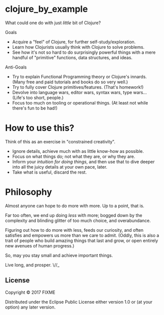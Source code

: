 # clojure_by_example

What could one do with just _little_ bit of Clojure?

Goals
  - Acquire a "feel" of Clojure, for further self-study/exploration.
  - Learn how Clojurists usually think with Clojure to solve problems.
  - See how it's not so hard to do surprisingly powerful things with a
    mere handful of "primitive" functions, data structures, and ideas.

Anti-Goals
  - Try to explain Functional Programming theory or Clojure's innards.
    (Many free and paid tutorials and books do so very well.)
  - Try to fully cover Clojure primitives/features. (That's homework!)
  - Devolve into language wars, editor wars, syntax wars, type wars...
    (Life's too short, people.)
  - Focus too much on tooling or operational things. (At least not 
    while there's fun to be had!) 

# How to use this?

Think of this as an exercise in "constrained creativity".
  - Ignore details, achieve much with as little know-how as possible.
  - Focus on what things do; not what they are, or why they are.
  - Inform your _intuition for doing things_, and then use that to 
    dive deeper into all the juicy details at your own pace, later.
  - Take what is useful, discard the rest.

# Philosophy

Almost anyone can hope to do more with more. Up to a point, that is.

Far too often, we end up doing _less_ with more; bogged down by the
complexity and blinding glitter of too much choice, and overabundance.

Figuring out how to do more with less, feeds our curiosity, and often
satisfies and empowers us more than we care to admit. (Oddly, this is
also a trait of people who build amazing things that last and grow,
or open entirely new avenues of human progress.)

So, may you stay small and achieve important things.

Live long, and prosper.
\\//_



## License

Copyright © 2017 FIXME

Distributed under the Eclipse Public License either version 1.0 or (at
your option) any later version.
